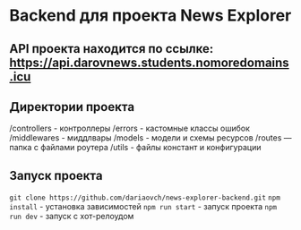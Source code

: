 # Backend для проекта News Explorer

## API проекта находится по ссылке: https://api.darovnews.students.nomoredomains.icu

## Директории проекта
/controllers - контроллеры
/errors - кастомные классы ошибок
/middlewares - миддлвары
/models - модели и схемы ресурсов
/routes — папка с файлами роутера
/utils - файлы констант и конфигурации

## Запуск проекта
`git clone https://github.com/dariaovch/news-explorer-backend.git`
`npm install` - установка зависимостей
`npm run start` - запуск проекта
`npm run dev` - запуск с хот-релоудом
